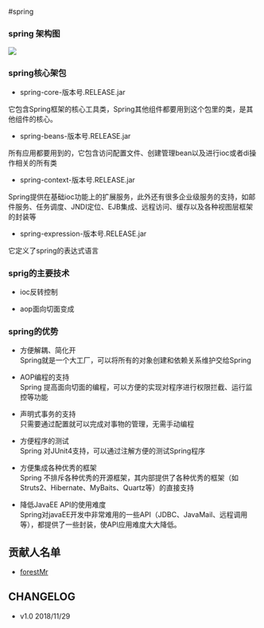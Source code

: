 #spring

### spring 架构图

![](http://img.it610.com/image/product/bc5dc3c6bf0940b0af0ec7abcb181837.jpg)

### spring核心架包

* spring-core-版本号.RELEASE.jar
 
它包含Spring框架的核心工具类，Spring其他组件都要用到这个包里的类，是其他组件的核心。

* spring-beans-版本号.RELEASE.jar

所有应用都要用到的，它包含访问配置文件、创建管理bean以及进行ioc或者di操作相关的所有类

* spring-context-版本号.RELEASE.jar

Spring提供在基础ioc功能上的扩展服务，此外还有很多企业级服务的支持，如邮件服务、任务调度、JNDI定位、EJB集成、远程访问、缓存以及各种视图层框架的封装等

* spring-expression-版本号.RELEASE.jar

它定义了spring的表达式语言

### sprig的主要技术

* ioc反转控制

* aop面向切面变成

### spring的优势

* 方便解耦、简化开  
Spring就是一个大工厂，可以将所有的对象创建和依赖关系维护交给Spring

* AOP编程的支持  
Spring 提高面向切面的编程，可以方便的实现对程序进行权限拦截、运行监控等功能

* 声明式事务的支持  
只需要通过配置就可以完成对事物的管理，无需手动编程

* 方便程序的测试  
Spring 对JUnit4支持，可以通过注解方便的测试Spring程序

* 方便集成各种优秀的框架  
Spring 不排斥各种优秀的开源框架，其内部提供了各种优秀的框架（如 Struts2、Hibernate、MyBaits、Quartz等）的直接支持

* 降低JavaEE API的使用难度  
Spring对javaEE开发中非常难用的一些API（JDBC、JavaMail、远程调用等），都提供了一些封装，使API应用难度大大降低。

## 贡献人名单

* [forestMr](https://github.com/forestMr)

## CHANGELOG

* v1.0 2018/11/29